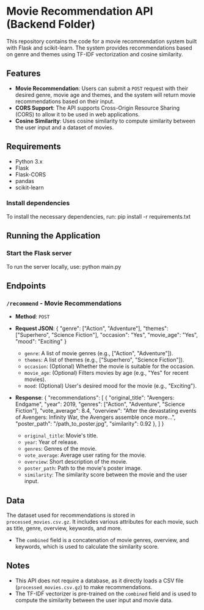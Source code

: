 
# Movie Recommendation API (Backend Folder)

This repository contains the code for a movie recommendation system built with Flask and scikit-learn. The system provides recommendations based on genre and themes using TF-IDF vectorization and cosine similarity.

## Features
- **Movie Recommendation**: Users can submit a `POST` request with their desired genre, movie age and themes, and the system will return movie recommendations based on their input.
- **CORS Support**: The API supports Cross-Origin Resource Sharing (CORS) to allow it to be used in web applications.
- **Cosine Similarity**: Uses cosine similarity to compute similarity between the user input and a dataset of movies.

## Requirements

- Python 3.x
- Flask
- Flask-CORS
- pandas
- scikit-learn

### Install dependencies

To install the necessary dependencies, run:
pip install -r requirements.txt

## Running the Application

### Start the Flask server

To run the server locally, use:
python main.py

## Endpoints

### `/recommend` - Movie Recommendations

- **Method**: `POST`
- **Request JSON**:
  {
      "genre": ["Action", "Adventure"],
      "themes": ["Superhero", "Science Fiction"],
      "occasion": "Yes",
      "movie_age": "Yes",
      "mood": "Exciting"
  }

  - `genre`: A list of movie genres (e.g., ["Action", "Adventure"]).
  - `themes`: A list of themes (e.g., ["Superhero", "Science Fiction"]).
  - `occasion`: (Optional) Whether the movie is suitable for the occasion.
  - `movie_age`: (Optional) Filters movies by age (e.g., "Yes" for recent movies).
  - `mood`: (Optional) User's desired mood for the movie (e.g., "Exciting").

- **Response**:
  {
      "recommendations": [
          {
              "original_title": "Avengers: Endgame",
              "year": 2019,
              "genres": ["Action", "Adventure", "Science Fiction"],
              "vote_average": 8.4,
              "overview": "After the devastating events of Avengers: Infinity War, the Avengers assemble once more...",
              "poster_path": "/path_to_poster.jpg",
              "similarity": 0.92
          },
      ]
  }

  - `original_title`: Movie's title.
  - `year`: Year of release.
  - `genres`: Genres of the movie.
  - `vote_average`: Average user rating for the movie.
  - `overview`: Short description of the movie.
  - `poster_path`: Path to the movie's poster image.
  - `similarity`: The similarity score between the movie and the user input.

## Data

The dataset used for recommendations is stored in `processed_movies.csv.gz`. It includes various attributes for each movie, such as title, genre, overview, keywords, and more.

- The `combined` field is a concatenation of movie genres, overview, and keywords, which is used to calculate the similarity score.
  
## Notes

- This API does not require a database, as it directly loads a CSV file (`processed_movies.csv.gz`) to make recommendations.
- The TF-IDF vectorizer is pre-trained on the `combined` field and is used to compute the similarity between the user input and movie data.
